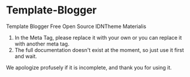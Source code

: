 # Template-Blogger
Template Blogger Free Open Source IDNTheme Materialis

1. In the Meta Tag, please replace it with your own or you can replace it with another meta tag.
2. The full documentation doesn't exist at the moment, so just use it first and wait.

We apologize profusely if it is incomplete, and thank you for using it.
